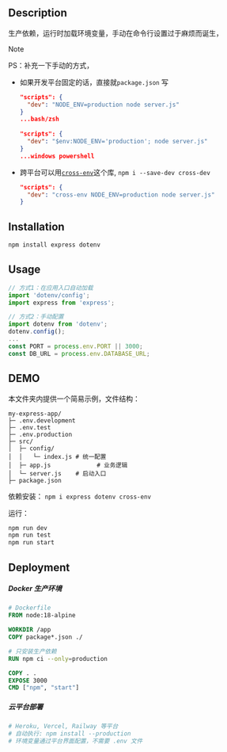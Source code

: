 ## Description
生产依赖，运行时加载环境变量，手动在命令行设置过于麻烦而诞生，

> [!note]
>
> PS：补充一下手动的方式，
>
> - 如果开发平台固定的话，直接就`package.json` 写
>   ```json
>   "scripts": {
>     "dev": "NODE_ENV=production node server.js"
>   }
>   ...bash/zsh
>     
>   "scripts": {
>     "dev": "$env:NODE_ENV='production'; node server.js"
>   }
>   ...windows powershell
>   ```
>
> - 跨平台可以用[`cross-env`](../cross-env/README.Express.cross-env.md)这个库, `npm i --save-dev cross-dev`
>
>   ```json
>   "scripts": {
>     "dev": "cross-env NODE_ENV=production node server.js"
>   }
>   ```
>
>   

## Installation

```bash
npm install express dotenv
```

## Usage

```js
// 方式1：在应用入口自动加载
import 'dotenv/config';
import express from 'express';

// 方式2：手动配置
import dotenv from 'dotenv';
dotenv.config();
...
const PORT = process.env.PORT || 3000;
const DB_URL = process.env.DATABASE_URL;
```

## DEMO

本文件夹内提供一个简易示例，文件结构：
```shell
my-express-app/
├─ .env.development
├─ .env.test
├─ .env.production
├─ src/
│  ├─ config/
│  │   └─ index.js # 统一配置
│  ├─ app.js			 # 业务逻辑
│  └─ server.js    # 启动入口
├─ package.json
```

依赖安装：
`npm i express dotenv cross-env`

运行：
```bash
npm run dev
npm run test
npm run start
```

## Deployment

##### Docker 生产环境
```dockerfile
# Dockerfile
FROM node:18-alpine

WORKDIR /app
COPY package*.json ./

# 只安装生产依赖
RUN npm ci --only=production

COPY . .
EXPOSE 3000
CMD ["npm", "start"]
```

##### 云平台部署
```bash
# Heroku, Vercel, Railway 等平台
# 自动执行: npm install --production
# 环境变量通过平台界面配置，不需要 .env 文件
```

